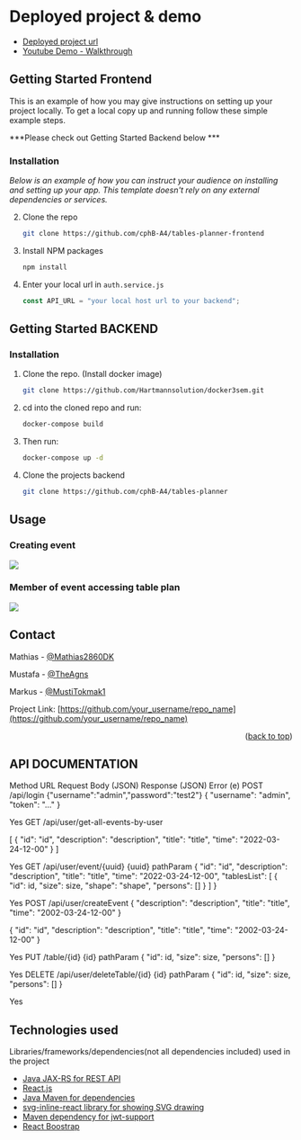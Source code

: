<!-- Project -->
# Deployed project & demo
* [Deployed project url](https://mustitokmak.com)
* [Youtube Demo - Walkthrough](https://www.youtube.com/watch?v=nDTlmutUROk)

<!-- GETTING STARTED FRONTEND -->
## Getting Started Frontend

This is an example of how you may give instructions on setting up your project locally.
To get a local copy up and running follow these simple example steps.

***Please check out Getting Started Backend below ***

### Installation

_Below is an example of how you can instruct your audience on installing and setting up your app. This template doesn't rely on any external dependencies or services._

2. Clone the repo
   ```sh
   git clone https://github.com/cphB-A4/tables-planner-frontend
   ```
3. Install NPM packages
   ```sh
   npm install
   ```
4. Enter your local url in `auth.service.js`
   ```js
   const API_URL = "your local host url to your backend";
   ```
   
   
   
<!-- GETTING STARTED BACKEND -->
## Getting Started BACKEND

### Installation
1. Clone the repo. (Install docker image)
   ```sh
   git clone https://github.com/Hartmannsolution/docker3sem.git
   ```
2. cd into the cloned repo and run:
   ```sh
   docker-compose build
   ```
3. Then run: 
    ```sh
   docker-compose up -d
   ```
4. Clone the projects backend
   ```sh
   git clone https://github.com/cphB-A4/tables-planner
   ```
   
   
   
<!-- USAGE EXAMPLES -->
## Usage

### Creating event
![](https://github.com/cphB-A4/tables-planner-frontend/blob/main/GIF-tables-planner.gif)

### Member of event accessing table plan
![](https://github.com/cphB-A4/tables-planner-frontend/blob/main/GIF-tables-planner2.gif)





<!-- CONTACT -->
## Contact

Mathias - [@Mathias2860DK](https://www.linkedin.com/in/mathias-enemark-poulsen-8107011bb/)

Mustafa - [@TheAgns](https://www.linkedin.com/in/mathias-enemark-poulsen-8107011bb/)

Markus - [@MustiTokmak1](https://www.linkedin.com/in/mathias-enemark-poulsen-8107011bb/)

Project Link: [https://github.com/your_username/repo_name](https://github.com/your_username/repo_name)

<p align="right">(<a href="#top">back to top</a>)</p>


<!-- API DOCUMENTATION -->
## API DOCUMENTATION

Method
URL
Request Body (JSON)
Response (JSON)
Error (e)
POST	
/api/login
{"username":"admin","password":"test2"}
{
   "username": "admin",
   "token": "..."
}
 
Yes
GET
/api/user/get-all-events-by-user


[
   {
       "id": "id",
       "description": "description",
       "title": "title",
       "time": "2022-03-24-12-00"
   }
]
 


Yes
GET
/api/user/event/{uuid}
{uuid} pathParam
{
   "id": "id",
   "description": "description",
   "title": "title",
   "time": "2022-03-24-12-00",
   "tablesList": [
       {
           "id": id,
           "size": size,
           "shape": "shape",
           "persons": []
       }
   ]
}


Yes
POST
/api/user/createEvent
  {
       "description": "description",
       "title": "title",
       "time": "2002-03-24-12-00"
   }


{
   "id": "id",
   "description": "description",
   "title": "title",
   "time": "2002-03-24-12-00"
}
 
Yes
PUT
/table/{id}
{id} pathParam
{
   "id": id,
   "size": size,
   "persons": []
}
 
Yes
DELETE
/api/user/deleteTable/{id}
{id} pathParam
{
   "id": id,
   "size": size,
   "persons": []
}
 
Yes



<!-- TECHNOLOGIES -->
## Technologies used

Libraries/frameworks/dependencies(not all dependencies included) used in the project

* [Java JAX-RS for REST API](https://docs.oracle.com/javaee/7/api/javax/ws/rs/package-summary.html)
* [React.js](https://reactjs.org/)
* [Java Maven for dependencies](https://maven.apache.org/what-is-maven.html)
* [svg-inline-react library for showing SVG drawing](https://www.npmjs.com/package/svg-inline-react)
* [Maven dependency for jwt-support](https://mvnrepository.com/artifact/com.nimbusds/nimbus-jose-jwt)
* [React Boostrap](https://react-bootstrap.github.io/getting-started/introduction)



